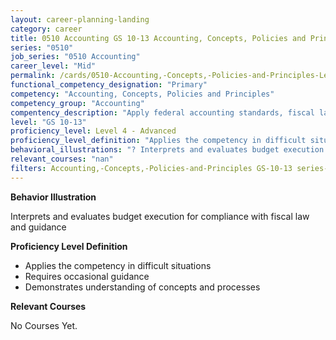 ```yaml
---
layout: career-planning-landing
category: career
title: 0510 Accounting GS 10-13 Accounting, Concepts, Policies and Principles
series: "0510"
job_series: "0510 Accounting"
career_level: "Mid"
permalink: /cards/0510-Accounting,-Concepts,-Policies-and-Principles-Level-4---Advanced/
functional_competency_designation: "Primary"
competency: "Accounting, Concepts, Policies and Principles"
competency_group: "Accounting"
compentency_description: "Apply federal accounting standards, fiscal law, policies, regulations, principles, standards, internal controls and procedures to financial management activities."
level: "GS 10-13"
proficiency_level: Level 4 - Advanced
proficiency_level_definition: "Applies the competency in difficult situations ? Requires occasional guidance ? Demonstrates understanding of concepts and processes"
behavioral_illustrations: "? Interprets and evaluates budget execution for compliance with fiscal law and guidance"
relevant_courses: "nan"
filters: Accounting,-Concepts,-Policies-and-Principles GS-10-13 series-0510
---
```


<div id="cfo-card-content-behavioral-illustrations" class="cfo-inner-card-content">
<p><b>Behavior Illustration</b></p>
<p></p>
<p>Interprets and evaluates budget execution for compliance with fiscal law and guidance</p>
</div>

<div id="cfo-card-content-proficiency-level-definition" class="cfo-inner-card-content">

<p><b>Proficiency Level Definition</b></p>
<ul><li>Applies the competency in difficult situations</li>
<li>Requires occasional guidance</li>
<li>Demonstrates understanding of concepts and processes</li>
</ul></div>

<div id="cfo-card-content-relevant-courses" class="cfo-inner-card-content">
<p><b>Relevant Courses</b></p>
<div class="cfo-courses-outer">
<div class="cfo-courses-inner">No Courses Yet.</div>
</div>
</div>

